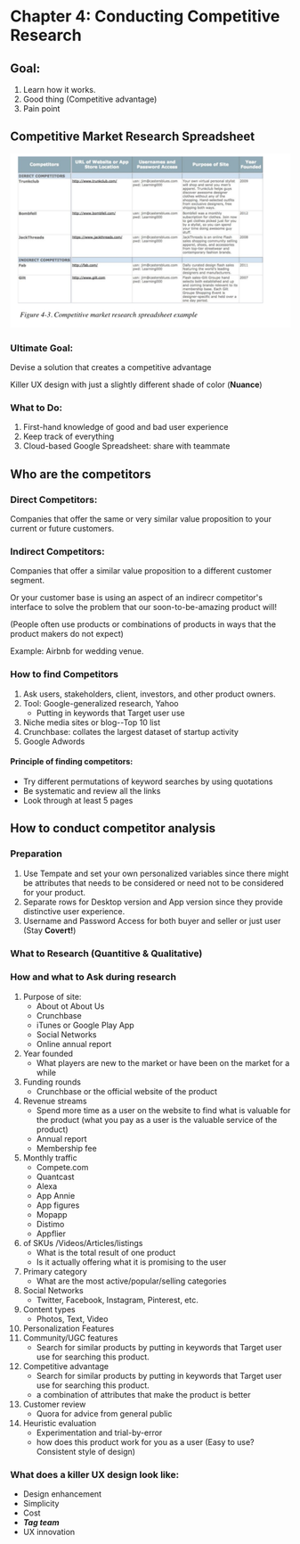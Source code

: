 # Chapter 4: Conducting Competitive Research

## Goal:

1. Learn how it works.
2. Good thing \(Competitive advantage\)
3. Pain point

## Competitive Market Research Spreadsheet

![](.gitbook/assets/sukurnshotto-2019-07-27-123417.png)

### Ultimate Goal:

Devise a solution that creates a competitive advantage

Killer UX design with just a slightly different shade of color \(**Nuance**\)

### What to Do:

1. First-hand knowledge of good and bad user experience
2. Keep track of everything
3. Cloud-based Google Spreadsheet: share with teammate

## Who are the competitors

### Direct Competitors:

Companies that offer the same or very similar value proposition to your current or future customers.

### Indirect Competitors:

Companies that offer a similar value proposition to a different customer segment.

Or your customer base is using an aspect of an indirecr competitor's interface to solve the problem that our soon-to-be-amazing product will!

\(People often use products or combinations of products in ways that the product makers do not expect\)

Example: Airbnb for wedding venue.

### How to find Competitors

1. Ask users, stakeholders, client, investors, and other product owners.
2. Tool: Google-generalized research, Yahoo
   *  Putting in keywords that Target user use 
3. Niche media sites or blog--Top 10 list
4. Crunchbase: collates the largest dataset of startup activity
5. Google Adwords 

#### Principle of finding competitors:

* Try different permutations of keyword searches by using quotations
* Be systematic and review all the links
* Look through at least 5 pages

## How to conduct competitor analysis

### Preparation

1. Use Tempate and set your own personalized variables since there might be attributes that needs to be considered or need not to be considered for your product.
2. Separate rows for Desktop version and App version since they provide distinctive user experience.
3. Username and Password Access for both buyer and seller or just user \(Stay **Covert!**\)

### What to Research \(Quantitive & Qualitative\)

### How and what to Ask during research

1. Purpose of site: 
   * About ot About Us
   * Crunchbase
   * iTunes or Google Play App
   * Social Networks
   * Online annual report
2. Year founded
   * What players are new to the market or have been on the market for a while
3. Funding rounds
   * Crunchbase or the official website of the product
4. Revenue streams
   * Spend more time as a user on the website to find what is valuable for the product \(what you pay as a user is the valuable service of the product\)
   * Annual report
   * Membership fee
5. Monthly traffic
   * Compete.com
   * Quantcast
   * Alexa
   * App Annie
   * App figures
   * Mopapp
   * Distimo
   * Appflier
6. of SKUs /Videos/Articles/listings
   * What is the total result of one product
   * Is it actually offering what it is promising to the user
7. Primary category
   * What are the most active/popular/selling categories
8. Social Networks
   * Twitter, Facebook, Instagram, Pinterest, etc.
9. Content types
   * Photos, Text, Video
10. Personalization Features
11. Community/UGC features
    * Search for similar products by putting in keywords that Target user use for searching this product.
12. Competitive advantage
    * Search for similar products by putting in keywords that Target user use for searching this product.
    * a combination of attributes that make the product is better
13. Customer review
    * Quora for advice from general public
14. Heuristic evaluation
    * Experimentation and trial-by-error
    * how does this product work for you as a user \(Easy to use? Consistent style of design\)

### What does a killer UX design look like:

* Design enhancement
* Simplicity
* Cost
* _**Tag team**_
* UX innovation



